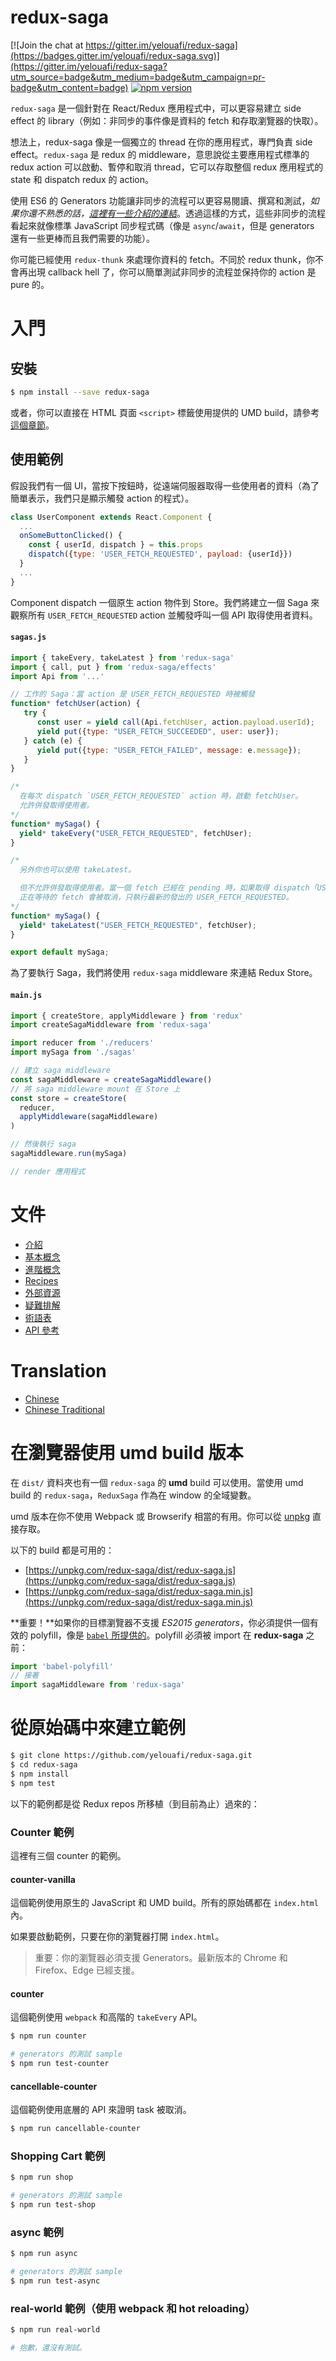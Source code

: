 # redux-saga

[![Join the chat at https://gitter.im/yelouafi/redux-saga](https://badges.gitter.im/yelouafi/redux-saga.svg)](https://gitter.im/yelouafi/redux-saga?utm_source=badge&utm_medium=badge&utm_campaign=pr-badge&utm_content=badge) [![npm version](https://img.shields.io/npm/v/redux-saga.svg?style=flat-square)](https://www.npmjs.com/package/redux-saga)

`redux-saga` 是一個針對在 React/Redux 應用程式中，可以更容易建立 side effect 的 library（例如：非同步的事件像是資料的 fetch 和存取瀏覽器的快取）。

想法上，redux-saga 像是一個獨立的 thread 在你的應用程式，專門負責 side effect。`redux-saga` 是 redux 的 middleware，意思說從主要應用程式標準的 redux action 可以啟動、暫停和取消 thread，它可以存取整個 redux 應用程式的 state 和 dispatch redux 的 action。

使用 ES6 的 Generators 功能讓非同步的流程可以更容易閱讀、撰寫和測試，*如果你還不熟悉的話，[這裡有一些介紹的連結](https://yelouafi.github.io/redux-saga/docs/ExternalResources.html)*。透過這樣的方式，這些非同步的流程看起來就像標準 JavaScript 同步程式碼（像是 `async`/`await`，但是 generators 還有一些更棒而且我們需要的功能）。

你可能已經使用 `redux-thunk` 來處理你資料的 fetch。不同於 redux thunk，你不會再出現 callback hell 了，你可以簡單測試非同步的流程並保持你的 action 是 pure 的。

# 入門

## 安裝

```sh
$ npm install --save redux-saga
```

或者，你可以直接在 HTML 頁面 `<script>` 標籤使用提供的 UMD build，請參考[這個章節](#using-umd-build-in-the-browser)。

## 使用範例

假設我們有一個 UI，當按下按鈕時，從遠端伺服器取得一些使用者的資料（為了簡單表示，我們只是顯示觸發 action 的程式）。

```javascript
class UserComponent extends React.Component {
  ...
  onSomeButtonClicked() {
    const { userId, dispatch } = this.props
    dispatch({type: 'USER_FETCH_REQUESTED', payload: {userId}})
  }
  ...
}
```

Component dispatch 一個原生 action 物件到 Store。我們將建立一個 Saga 來觀察所有 `USER_FETCH_REQUESTED` action 並觸發呼叫一個 API 取得使用者資料。

#### `sagas.js`

```javascript
import { takeEvery, takeLatest } from 'redux-saga'
import { call, put } from 'redux-saga/effects'
import Api from '...'

// 工作的 Saga：當 action 是 USER_FETCH_REQUESTED 時被觸發
function* fetchUser(action) {
   try {
      const user = yield call(Api.fetchUser, action.payload.userId);
      yield put({type: "USER_FETCH_SUCCEEDED", user: user});
   } catch (e) {
      yield put({type: "USER_FETCH_FAILED", message: e.message});
   }
}

/*
  在每次 dispatch `USER_FETCH_REQUESTED` action 時，啟動 fetchUser。
  允許併發取得使用者。
*/
function* mySaga() {
  yield* takeEvery("USER_FETCH_REQUESTED", fetchUser);
}

/*
  另外你也可以使用 takeLatest。

  但不允許併發取得使用者。當一個 fetch 已經在 pending 時，如果取得 dispatch「USER_FETCH_REQUESTED」，
  正在等待的 fetch 會被取消，只執行最新的發出的 USER_FETCH_REQUESTED。
*/
function* mySaga() {
  yield* takeLatest("USER_FETCH_REQUESTED", fetchUser);
}

export default mySaga;
```

為了要執行 Saga，我們將使用 `redux-saga` middleware 來連結 Redux Store。

#### `main.js`

```javascript
import { createStore, applyMiddleware } from 'redux'
import createSagaMiddleware from 'redux-saga'

import reducer from './reducers'
import mySaga from './sagas'

// 建立 saga middleware
const sagaMiddleware = createSagaMiddleware()
// 將 saga middleware mount 在 Store 上
const store = createStore(
  reducer,
  applyMiddleware(sagaMiddleware)
)

// 然後執行 saga
sagaMiddleware.run(mySaga)

// render 應用程式
```

# 文件

- [介紹](http://yelouafi.github.io/redux-saga/docs/introduction/index.html)
- [基本概念](http://yelouafi.github.io/redux-saga/docs/basics/index.html)
- [進階概念](http://yelouafi.github.io/redux-saga/docs/advanced/index.html)
- [Recipes](http://yelouafi.github.io/redux-saga/docs/recipes/index.html)
- [外部資源](http://yelouafi.github.io/redux-saga/docs/ExternalResources.html)
- [疑難排解](http://yelouafi.github.io/redux-saga/docs/Troubleshooting.html)
- [術語表](http://yelouafi.github.io/redux-saga/docs/Glossary.html)
- [API 參考](http://yelouafi.github.io/redux-saga/docs/api/index.html)

# Translation

- [Chinese](https://github.com/superRaytin/redux-saga-in-chinese)
- [Chinese Traditional](https://github.com/neighborhood999/redux-saga)

# 在瀏覽器使用 umd build 版本

在 `dist/` 資料夾也有一個 `redux-saga` 的 **umd** build 可以使用。當使用 umd build 的 `redux-saga`，`ReduxSaga` 作為在 window 的全域變數。

umd 版本在你不使用 Webpack 或 Browserify 相當的有用。你可以從 [unpkg](unpkg.com) 直接存取。

以下的 build 都是可用的：

- [https://unpkg.com/redux-saga/dist/redux-saga.js](https://unpkg.com/redux-saga/dist/redux-saga.js)  
- [https://unpkg.com/redux-saga/dist/redux-saga.min.js](https://unpkg.com/redux-saga/dist/redux-saga.min.js)

**重要！**如果你的目標瀏覽器不支援 *ES2015 generators*，你必須提供一個有效的 polyfill，像是 [`babel` 所提供的](https://cdnjs.cloudflare.com/ajax/libs/babel-core/5.8.25/browser-polyfill.min.js)。polyfill 必須被 import 在 **redux-saga** 之前：

```javascript
import 'babel-polyfill'
// 接著
import sagaMiddleware from 'redux-saga'
```

# 從原始碼中來建立範例

```sh
$ git clone https://github.com/yelouafi/redux-saga.git
$ cd redux-saga
$ npm install
$ npm test
```

以下的範例都是從 Redux repos 所移植（到目前為止）過來的：

### Counter 範例

這裡有三個 counter 的範例。

#### counter-vanilla

這個範例使用原生的 JavaScript 和 UMD build。所有的原始碼都在 `index.html` 內。

如果要啟動範例，只要在你的瀏覽器打開 `index.html`。

> 重要：你的瀏覽器必須支援 Generators。最新版本的 Chrome 和 Firefox、Edge 已經支援。

#### counter

這個範例使用 `webpack` 和高階的 `takeEvery` API。

```sh
$ npm run counter

# generators 的測試 sample
$ npm run test-counter
```

#### cancellable-counter

這個範例使用底層的 API 來證明 task 被取消。

```sh
$ npm run cancellable-counter
```

### Shopping Cart 範例

```sh
$ npm run shop

# generators 的測試 sample
$ npm run test-shop
```

### async 範例

```sh
$ npm run async

# generators 的測試 sample
$ npm run test-async
```

### real-world 範例（使用 webpack 和 hot reloading）

```sh
$ npm run real-world

# 抱歉，還沒有測試。
```
